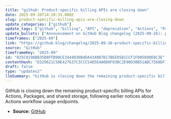```yaml
---
title: "github: Product-specific billing APIs are closing down"
date: 2025-09-26T14:10:33.000Z
slug: product-specific-billing-apis-are-closing-down
update_categories: ["github"]
update_tags: ["github", "billing", "API", "deprecation", "Actions", "Packages", "shared storage", "changelog"]
update_bullets: ["Announcement on GitHub Blog changelog (2025-09-26): product-specific billing APIs are being shut down.", "Affected products: Actions, Packages, and shared storage billing endpoints.", "This follows earlier communications about the Actions Get workflow usage and Get workflow run usage endpoints being discontinued.", "Developers using those product-specific billing APIs should review the changelog post for migration guidance and next steps."]
timeframes: ["2025-09"]
link: "https://github.blog/changelog/2025-09-26-product-specific-billing-apis-are-closing-down"
source: "GitHub"
timeframeKey: "2025-09"
id: "025C0196BB35B8FFB90CE3444030B4DA4348B7B17BEE05B1CCF1F005090E0C3E"
contentHash: "D329621C50E427637C3CCC5485E4A0D8F83BC2E90D30B51ABC7568DF1374AF96"
draft: false
type: "updates2"
llmSummary: "GitHub is closing down the remaining product-specific billing APIs for Actions, Packages, and shared storage, following earlier notices about Actions workflow usage endpoints."
---
```


GitHub is closing down the remaining product-specific billing APIs for Actions, Packages, and shared storage, following earlier notices about Actions workflow usage endpoints.

- **Source:** [GitHub](https://github.blog/changelog/2025-09-26-product-specific-billing-apis-are-closing-down)
